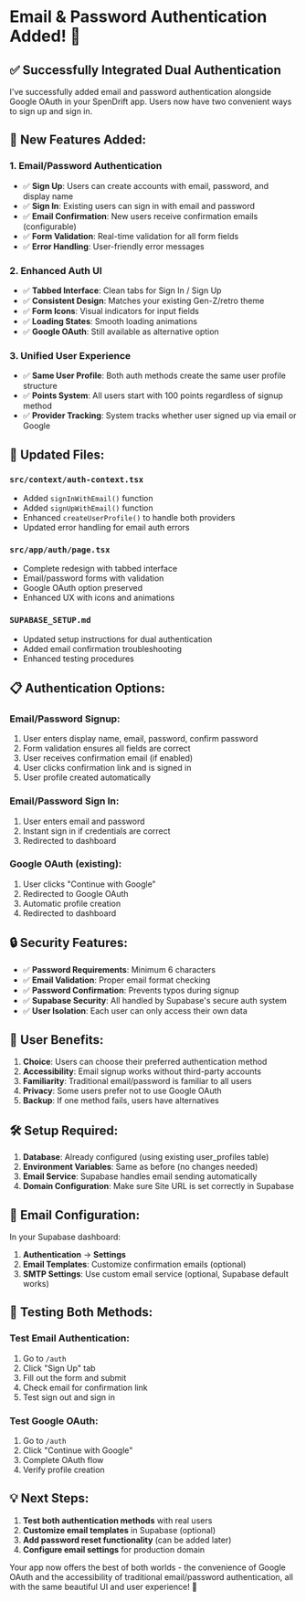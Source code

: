 # Email & Password Authentication Added! 🎉

## ✅ **Successfully Integrated Dual Authentication**

I've successfully added email and password authentication alongside Google OAuth in your SpenDrift app. Users now have two convenient ways to sign up and sign in.

## 🚀 **New Features Added:**

### **1. Email/Password Authentication**
- ✅ **Sign Up**: Users can create accounts with email, password, and display name
- ✅ **Sign In**: Existing users can sign in with email and password
- ✅ **Email Confirmation**: New users receive confirmation emails (configurable)
- ✅ **Form Validation**: Real-time validation for all form fields
- ✅ **Error Handling**: User-friendly error messages

### **2. Enhanced Auth UI**
- ✅ **Tabbed Interface**: Clean tabs for Sign In / Sign Up
- ✅ **Consistent Design**: Matches your existing Gen-Z/retro theme
- ✅ **Form Icons**: Visual indicators for input fields
- ✅ **Loading States**: Smooth loading animations
- ✅ **Google OAuth**: Still available as alternative option

### **3. Unified User Experience**
- ✅ **Same User Profile**: Both auth methods create the same user profile structure
- ✅ **Points System**: All users start with 100 points regardless of signup method
- ✅ **Provider Tracking**: System tracks whether user signed up via email or Google

## 🔧 **Updated Files:**

### **`src/context/auth-context.tsx`**
- Added `signInWithEmail()` function
- Added `signUpWithEmail()` function
- Enhanced `createUserProfile()` to handle both providers
- Updated error handling for email auth errors

### **`src/app/auth/page.tsx`**
- Complete redesign with tabbed interface
- Email/password forms with validation
- Google OAuth option preserved
- Enhanced UX with icons and animations

### **`SUPABASE_SETUP.md`**
- Updated setup instructions for dual authentication
- Added email confirmation troubleshooting
- Enhanced testing procedures

## 📋 **Authentication Options:**

### **Email/Password Signup:**
1. User enters display name, email, password, confirm password
2. Form validation ensures all fields are correct
3. User receives confirmation email (if enabled)
4. User clicks confirmation link and is signed in
5. User profile created automatically

### **Email/Password Sign In:**
1. User enters email and password
2. Instant sign in if credentials are correct
3. Redirected to dashboard

### **Google OAuth (existing):**
1. User clicks "Continue with Google"
2. Redirected to Google OAuth
3. Automatic profile creation
4. Redirected to dashboard

## 🔒 **Security Features:**

- ✅ **Password Requirements**: Minimum 6 characters
- ✅ **Email Validation**: Proper email format checking
- ✅ **Password Confirmation**: Prevents typos during signup
- ✅ **Supabase Security**: All handled by Supabase's secure auth system
- ✅ **User Isolation**: Each user can only access their own data

## 🎯 **User Benefits:**

1. **Choice**: Users can choose their preferred authentication method
2. **Accessibility**: Email signup works without third-party accounts
3. **Familiarity**: Traditional email/password is familiar to all users
4. **Privacy**: Some users prefer not to use Google OAuth
5. **Backup**: If one method fails, users have alternatives

## 🛠 **Setup Required:**

1. **Database**: Already configured (using existing user_profiles table)
2. **Environment Variables**: Same as before (no changes needed)
3. **Email Service**: Supabase handles email sending automatically
4. **Domain Configuration**: Make sure Site URL is set correctly in Supabase

## 📧 **Email Configuration:**

In your Supabase dashboard:
1. **Authentication** → **Settings**
2. **Email Templates**: Customize confirmation emails (optional)
3. **SMTP Settings**: Use custom email service (optional, Supabase default works)

## 🧪 **Testing Both Methods:**

### **Test Email Authentication:**
1. Go to `/auth`
2. Click "Sign Up" tab
3. Fill out the form and submit
4. Check email for confirmation link
5. Test sign out and sign in

### **Test Google OAuth:**
1. Go to `/auth`
2. Click "Continue with Google"
3. Complete OAuth flow
4. Verify profile creation

## 💡 **Next Steps:**

1. **Test both authentication methods** with real users
2. **Customize email templates** in Supabase (optional)
3. **Add password reset functionality** (can be added later)
4. **Configure email settings** for production domain

Your app now offers the best of both worlds - the convenience of Google OAuth and the accessibility of traditional email/password authentication, all with the same beautiful UI and user experience! 🚀
